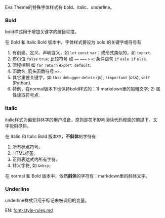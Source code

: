 Eva Theme的特殊字体样式有 bold、italic、underline。

### Bold
bold样式用于增加关键字的醒目程度。

在 Bold 和 Italic Bold 版本中，字体样式要设为 bold 的关键字或符号有
1. 有创建、定义、声明含义，如 `let` `const` `var`；或形式类似的，如 `import`.
2. 布尔值 `false` `true`; 比较符号 如 `==` `===` `>` `<`; 条件语句 `if` `esle if` `else`.
3. 流程控制 如 `for` `return` `export default`.
4. 函数名, 箭头函数符号 `=>`.
5. 其它重要关键字，如 `this` `debugger` `delete` (js), `!important` (css), `self` (Python).
6. 特例，在normal版本下也保持bold样式的：1) markdown里的加粗文字; 2) 属性读取符号点`.`

### Italic
italic样式为偏爱斜体字的用户准备，原则是在不影响阅读代码观感的前提下，文字能斜尽斜。

在 Italic 和 Italic Bold 版本中，**不斜体**的字符有
1. 所有标点符号。
2. HTML标签。
3. 正则表达式内所有字符。
4. 转义字符, 如 `&nbsp;`

在 normal 和 Bold 版本中，依然**斜体**的字符有：markdown里的斜体文字。

### Underline
underline样式只用于标记未被调用的变量。

EN: [font-style-rules.md]()